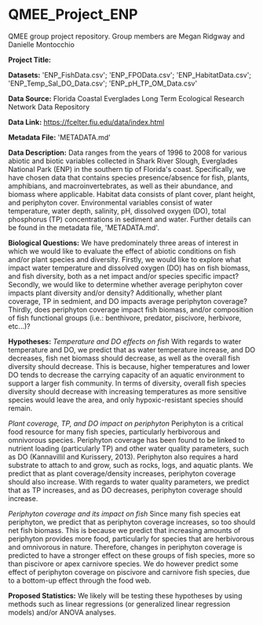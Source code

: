 # QMEE_Project_ENP
QMEE group project repository. Group members are Megan Ridgway and Danielle Montocchio

__Project Title:__ 

__Datasets:__ 'ENP_FishData.csv'; 'ENP_FPOData.csv'; 'ENP_HabitatData.csv'; 'ENP_Temp_Sal_DO_Data.csv'; 'ENP_pH_TP_OM_Data.csv'

__Data Source:__ Florida Coastal Everglades Long Term Ecological Research Network Data Repository

__Data Link:__ https://fcelter.fiu.edu/data/index.html

__Metadata File:__ 'METADATA.md'

__Data Description:__ Data ranges from the years of 1996 to 2008 for various abiotic and biotic variables collected in Shark River Slough, Everglades National Park (ENP) in the southern tip of Florida's coast. Specifically, we have chosen data that contains species presence/absence for fish, plants, amphibians, and macroinvertebrates, as well as their abundance, and biomass where applicable. Habitat data consists of plant cover, plant height, and periphyton cover. Environmental variables consist of water temperature, water depth, salinity, pH, dissolved oxygen (DO), total phosphorus (TP) concentrations in sediment and water. Further details can be found in the metadata file, 'METADATA.md'.

__Biological Questions:__ We have predominately three areas of interest in which we would like to evaluate the effect of abiotic conditions on fish and/or plant species and diversity. Firstly, we would like to explore what impact water temperature and dissolved oxygen (DO) has on fish biomass, and fish diversity, both as a net impact and/or species specific impact? Secondly, we would like to determine whether average periphyton cover impacts plant diversity and/or density? Additionally, whether plant coverage, TP in sedmient, and DO impacts average periphyton coverage? Thirdly, does periphyton coverage impact fish biomass, and/or composition of fish functional groups (i.e.: benthivore, predator, piscivore, herbivore, etc...)?

__Hypotheses:__
_Temperature and DO effects on fish_
With regards to water temperature and DO, we predict that as water temperature increase, and DO decreases, fish net biomass should decrease, as well as the overall fish diversity should decrease. This is because, higher temperatures and lower DO tends to decrease the carrying capacity of an aquatic environment to support a larger fish community. In terms of diversity, overall fish species diversity should decrease with increasing temperatures as more sensitive species would leave the area, and only hypoxic-resistant species should remain.

_Plant coverage, TP, and DO impact on periphyton_
Periphyton is a critical food resource for many fish species, particularly herbivorous and omnivorous species. Periphyton coverage has been found to be linked to nutrient loading (particularly TP) and other water quality parameters, such as DO (Kannavillil and Kurissery, 2013). Periphyton also requires a hard substrate to attach to and grow, such as rocks, logs, and aquatic plants. We predict that as plant coverage/density increases, periphyton coverage should also increase. With regards to water quality parameters, we predict that as TP increases, and as DO decreases, periphyton coverage should increase.

_Periphyton coverage and its impact on fish_
Since many fish species eat periphyton, we predict that as periphyton coverage increases, so too should net fish biomass. This is because we predict that increasing amounts of periphyton provides more food, particularly for species that are herbivorous and omnivorous in nature. Therefore, changes in periphyton coverage is predicted to have a stronger effect on these groups of fish species, more so than piscivore or apex carnivore species. We do however predict some effect of periphyton coverage on piscivore and carnivore fish species, due to a bottom-up effect through the food web.

__Proposed Statistics:__
We likely will be testing these hypotheses by using methods such as linear regressions (or generalized linear regression models) and/or ANOVA analyses.